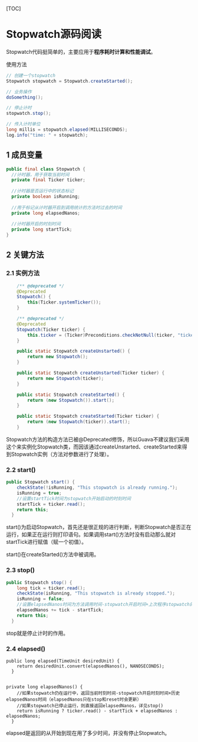 [TOC]

# Stopwatch源码阅读

Stopwatch代码挺简单的，主要应用于**程序耗时计算和性能调试**。

使用方法

```java
// 创建一个stopwatch
Stopwatch stopwatch = Stopwatch.createStarted();

// 业务操作
doSomething();

// 停止计时
stopwatch.stop(); 

// 传入计时单位
long millis = stopwatch.elapsed(MILLISECONDS);
log.info("time: " + stopwatch);
```

## 1 成员变量

```java
public final class Stopwatch {
  //计时器，用于获取当前时间
  private final Ticker ticker;
    
  //计时器是否运行中的状态标记
  private boolean isRunning;
    
  //用于标记从计时器开启到调用统计的方法时过去的时间  
  private long elapsedNanos;
    
  //计时器开启的时刻时间  
  private long startTick;
}
```

## 2 关键方法

### 2.1 实例方法

```java
    /** @deprecated */
    @Deprecated
    Stopwatch() {
        this(Ticker.systemTicker());
    }

    /** @deprecated */
    @Deprecated
    Stopwatch(Ticker ticker) {
        this.ticker = (Ticker)Preconditions.checkNotNull(ticker, "ticker");
    }

    public static Stopwatch createUnstarted() {
        return new Stopwatch();
    }

    public static Stopwatch createUnstarted(Ticker ticker) {
        return new Stopwatch(ticker);
    }

    public static Stopwatch createStarted() {
        return (new Stopwatch()).start();
    }

    public static Stopwatch createStarted(Ticker ticker) {
        return (new Stopwatch(ticker)).start();
    }
```

Stopwatch方法的构造方法已被@Deprecated修饰，所以Guava不建议我们采用这个来实例化Stopwatch类，而因该通过createUnstarted、createStarted来得到Stopwatch实例（方法对参数进行了处理）。

### 2.2 start()

```java 
public Stopwatch start() {
    checkState(!isRunning, "This stopwatch is already running.");
    isRunning = true;
    //设置startTick时间为stopwatch开始启动的时刻时间
    startTick = ticker.read();
    return this;
  }
```

start()为启动Stopwatch，首先还是很正规的进行判断，判断Stopwatch是否正在运行，如果正在运行则打印语句。如果调用start()方法时没有启动那么就对startTick进行赋值（赋一个初值）。

start()在createStarted()方法中被调用。

### 2.3 stop()

```java 
public Stopwatch stop() {
    long tick = ticker.read();
    checkState(isRunning, "This stopwatch is already stopped.");
    isRunning = false;
    //设置elapsedNanos时间为方法调用时间-stopwatch开启时间+上次程序stopwatch的elapsedNanos历史时间 
    elapsedNanos += tick - startTick;
    return this;
  }
```

stop就是停止计时的作用。

### 2.4 elapsed()

```
public long elapsed(TimeUnit desiredUnit) {
    return desiredUnit.convert(elapsedNanos(), NANOSECONDS);
  }


private long elapsedNanos() {
    //如果stopwatch仍在运行中，返回当前时刻时间-stopwatch开启时刻时间+历史elapsedNanos时间（elapsedNanos只在stop和reset时会更新）
    //如果stopwatch已停止运行，则直接返回elapsedNanos，详见stop()
    return isRunning ? ticker.read() - startTick + elapsedNanos : elapsedNanos;
  }
```

elapsed是返回的从开始到现在用了多少时间，并没有停止Stopwatch。